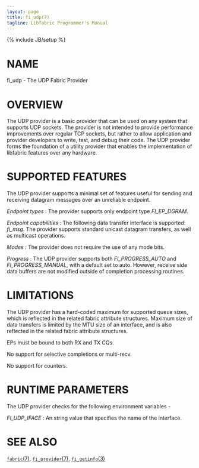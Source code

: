 ```yaml
---
layout: page
title: fi_udp(7)
tagline: Libfabric Programmer's Manual
---
```

{% include JB/setup %}

# NAME

fi_udp \- The UDP Fabric Provider

# OVERVIEW

The UDP provider is a basic provider that can be used on any
system that supports UDP sockets.  The provider is not intended to provide
performance improvements over regular TCP sockets, but rather to allow
application and provider developers to write, test, and debug their code.
The UDP provider forms the foundation of a utility provider that enables
the implementation of libfabric features over any hardware.

# SUPPORTED FEATURES

The UDP provider supports a minimal set of features useful for sending and
receiving datagram messages over an unreliable endpoint.

*Endpoint types*
: The provider supports only endpoint type *FI_EP_DGRAM*.

*Endpoint capabilities*
: The following data transfer interface is supported: *fi_msg*.  The
  provider supports standard unicast datagram transfers, as well as
  multicast operations.

*Modes*
: The provider does not require the use of any mode bits.

*Progress*
: The UDP provider supports both *FI_PROGRESS_AUTO* and *FI_PROGRESS_MANUAL*,
  with a default set to auto.  However, receive side data buffers are not
  modified outside of completion processing routines.

# LIMITATIONS

The UDP provider has a hard-coded maximum for supported queue sizes,
which is reflected in the related fabric attribute structures. Maximum
size of data transfers is limited by the MTU size of an interface, and
is also reflected in the related fabric attribute structures.

EPs must be bound to both RX and TX CQs.

No support for selective completions or multi-recv.

No support for counters.

# RUNTIME PARAMETERS

The UDP provider checks for the following environment variables -

*FI_UDP_IFACE*
: An string value that specifies the name of the interface.

# SEE ALSO

[`fabric`(7)](fabric.7.html),
[`fi_provider`(7)](fi_provider.7.html),
[`fi_getinfo`(3)](fi_getinfo.3.html)
